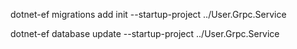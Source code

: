 ﻿dotnet-ef migrations add init --startup-project ../User.Grpc.Service

dotnet-ef database update --startup-project ../User.Grpc.Service
